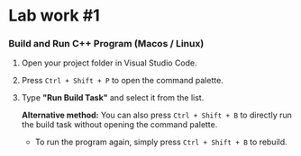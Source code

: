 # Lab work #1

### Build and Run C++ Program (Macos / Linux)

1. Open your project folder in Visual Studio Code.
2. Press `Ctrl + Shift + P` to open the command palette.
3. Type **"Run Build Task"** and select it from the list.
   
   **Alternative method:** You can also press `Ctrl + Shift + B` to directly run the build task without opening the command palette.

   - To run the program again, simply press `Ctrl + Shift + B` to rebuild.
